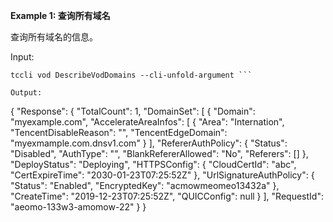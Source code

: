 **Example 1: 查询所有域名**

查询所有域名的信息。

Input: 

```
tccli vod DescribeVodDomains --cli-unfold-argument ```

Output: 
```
{
    "Response": {
        "TotalCount": 1,
        "DomainSet": [
            {
                "Domain": "myexample.com",
                "AccelerateAreaInfos": [
                    {
                        "Area": "Internation",
                        "TencentDisableReason": "",
                        "TencentEdgeDomain": "myexmample.com.dnsv1.com"
                    }
                ],
                "RefererAuthPolicy": {
                    "Status": "Disabled",
                    "AuthType": "",
                    "BlankRefererAllowed": "No",
                    "Referers": []
                },
                "DeployStatus": "Deploying",
                "HTTPSConfig": {
                    "CloudCertId": "abc",
                    "CertExpireTime": "2030-01-23T07:25:52Z"
                },
                "UrlSignatureAuthPolicy": {
                    "Status": "Enabled",
                    "EncryptedKey": "acmowmeomeo13432a"
                },
                "CreateTime": "2019-12-23T07:25:52Z",
                "QUICConfig": null
            }
        ],
        "RequestId": "aeomo-133w3-amomow-22"
    }
}
```

